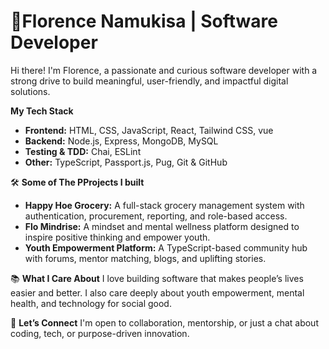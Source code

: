 # 👩Florence Namukisa | Software Developer

Hi there! I'm Florence, a passionate and curious software developer with a strong drive to build meaningful, user-friendly, and impactful digital solutions. 

 **My Tech Stack**
- **Frontend:** HTML, CSS, JavaScript, React, Tailwind CSS, vue
- **Backend:** Node.js, Express, MongoDB, MySQL
- **Testing & TDD:** Chai, ESLint
- **Other:** TypeScript, Passport.js, Pug, Git & GitHub

🛠 **Some of The PProjects I built**
- **Happy Hoe Grocery:** A full-stack grocery management system with authentication, procurement, reporting, and role-based access.
- **Flo Mindrise:** A mindset and mental wellness platform designed to inspire positive thinking and empower youth.
- **Youth Empowerment Platform:** A TypeScript-based community hub with forums, mentor matching, blogs, and uplifting stories.

📚 **What I Care About**
I love building software that makes people’s lives easier and better. I also care deeply about youth empowerment, mental health, and technology for social good. 

💬 **Let’s Connect**
I'm open to collaboration, mentorship, or just a chat about coding, tech, or purpose-driven innovation.
